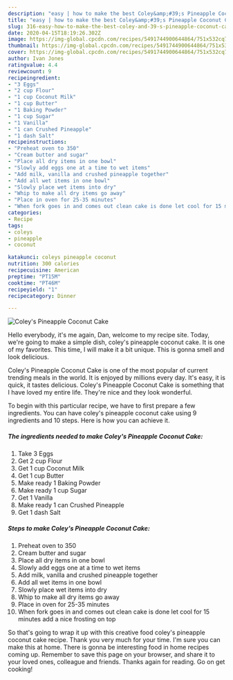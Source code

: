 ```yaml
---
description: "easy | how to make the best Coley&amp;#39;s Pineapple Coconut Cake"
title: "easy | how to make the best Coley&amp;#39;s Pineapple Coconut Cake"
slug: 316-easy-how-to-make-the-best-coley-and-39-s-pineapple-coconut-cake
date: 2020-04-15T18:19:26.302Z
image: https://img-global.cpcdn.com/recipes/5491744900644864/751x532cq70/coleys-pineapple-coconut-cake-recipe-main-photo.jpg
thumbnail: https://img-global.cpcdn.com/recipes/5491744900644864/751x532cq70/coleys-pineapple-coconut-cake-recipe-main-photo.jpg
cover: https://img-global.cpcdn.com/recipes/5491744900644864/751x532cq70/coleys-pineapple-coconut-cake-recipe-main-photo.jpg
author: Ivan Jones
ratingvalue: 4.4
reviewcount: 9
recipeingredient:
- "3 Eggs"
- "2 cup Flour"
- "1 cup Coconut Milk"
- "1 cup Butter"
- "1 Baking Powder"
- "1 cup Sugar"
- "1 Vanilla"
- "1 can Crushed Pineapple"
- "1 dash Salt"
recipeinstructions:
- "Preheat oven to 350"
- "Cream butter and sugar"
- "Place all dry items in one bowl"
- "Slowly add eggs one at a time to wet items"
- "Add milk, vanilla and crushed pineapple together"
- "Add all wet items in one bowl"
- "Slowly place wet items into dry"
- "Whip to make all dry items go away"
- "Place in oven for 25-35 minutes"
- "When fork goes in and comes out clean cake is done let cool for 15 minutes add a nice frosting on top"
categories:
- Recipe
tags:
- coleys
- pineapple
- coconut

katakunci: coleys pineapple coconut 
nutrition: 300 calories
recipecuisine: American
preptime: "PT15M"
cooktime: "PT46M"
recipeyield: "1"
recipecategory: Dinner

---
```



![Coley&#39;s Pineapple Coconut Cake](https://img-global.cpcdn.com/recipes/5491744900644864/751x532cq70/coleys-pineapple-coconut-cake-recipe-main-photo.jpg)

Hello everybody, it's me again, Dan, welcome to my recipe site. Today, we're going to make a simple dish, coley&#39;s pineapple coconut cake. It is one of my favorites. This time, I will make it a bit unique. This is gonna smell and look delicious.



Coley&#39;s Pineapple Coconut Cake is one of the most popular of current trending meals in the world. It is enjoyed by millions every day. It's easy, it is quick, it tastes delicious. Coley&#39;s Pineapple Coconut Cake is something that I have loved my entire life. They're nice and they look wonderful.


To begin with this particular recipe, we have to first prepare a few ingredients. You can have coley&#39;s pineapple coconut cake using 9 ingredients and 10 steps. Here is how you can achieve it.

<!--inarticleads1-->

##### The ingredients needed to make Coley&#39;s Pineapple Coconut Cake:

1. Take 3 Eggs
1. Get 2 cup Flour
1. Get 1 cup Coconut Milk
1. Get 1 cup Butter
1. Make ready 1 Baking Powder
1. Make ready 1 cup Sugar
1. Get 1 Vanilla
1. Make ready 1 can Crushed Pineapple
1. Get 1 dash Salt




<!--inarticleads2-->

##### Steps to make Coley&#39;s Pineapple Coconut Cake:

1. Preheat oven to 350
1. Cream butter and sugar
1. Place all dry items in one bowl
1. Slowly add eggs one at a time to wet items
1. Add milk, vanilla and crushed pineapple together
1. Add all wet items in one bowl
1. Slowly place wet items into dry
1. Whip to make all dry items go away
1. Place in oven for 25-35 minutes
1. When fork goes in and comes out clean cake is done let cool for 15 minutes add a nice frosting on top




So that's going to wrap it up with this creative food coley&#39;s pineapple coconut cake recipe. Thank you very much for your time. I'm sure you can make this at home. There is gonna be interesting food in home recipes coming up. Remember to save this page on your browser, and share it to your loved ones, colleague and friends. Thanks again for reading. Go on get cooking!
